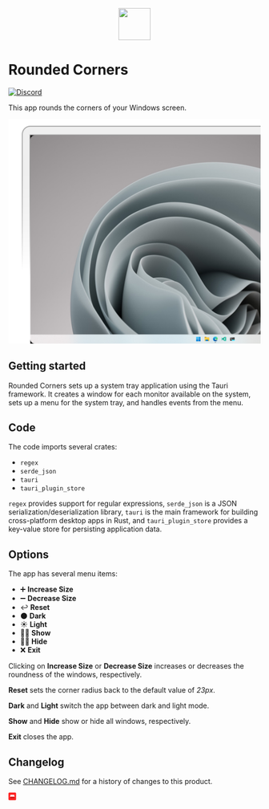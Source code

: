 <p align="center">
  <img width="64" height="64" src="./src-tauri/src/img/icon.ico">
</p>

# Rounded Corners

<a href ="https://discord.gg/7SK688rBE3" target="_blank">
	<picture>
		<source
    		media="(prefers-color-scheme: dark)"
    		srcset={`https://img.shields.io/discord/977956954041356329?label=Discord&logo=discord&color=black&logoColor=white&labelColor=black&logoWidth=15`}
    	/>
    	<source
    		media="(prefers-color-scheme: light)"
    		srcset={`https://img.shields.io/discord/977956954041356329?label=Discord&logo=discord&color=white&logoColor=black&labelColor=white&logoWidth=15`}
    	/>
    	<img
    		alt="Discord"
    		src={`https://img.shields.io/discord/977956954041356329?label=Discord&logo=discord&color=black&logoColor=white&labelColor=black&logoWidth=15`}
    	/>
    </picture>

</a>

This app rounds the corners of your Windows screen.

![Rounded Corners](./.github/cover.png)

## Getting started

Rounded Corners sets up a system tray application using the Tauri framework. It
creates a window for each monitor available on the system, sets up a menu for
the system tray, and handles events from the menu.

## Code

The code imports several crates:

-   `regex`
-   `serde_json`
-   `tauri`
-   `tauri_plugin_store`

`regex` provides support for regular expressions, `serde_json` is a JSON
serialization/deserialization library, `tauri` is the main framework for
building cross-platform desktop apps in Rust, and `tauri_plugin_store` provides
a key-value store for persisting application data.

## Options

The app has several menu items:

-   ➕ **Increase Size**
-   ➖ **Decrease Size**
-   ↩️ **Reset**
-   🌑 **Dark**
-   ☀️ **Light**
-   👨🏻 **Show**
-   🥷🏽 **Hide**
-   ❌ **Exit**

Clicking on **Increase Size** or **Decrease Size** increases or decreases the
roundness of the windows, respectively.

**Reset** sets the corner radius back to the default value of _23px_.

**Dark** and **Light** switch the app between dark and light mode.

**Show** and **Hide** show or hide all windows, respectively.

**Exit** closes the app.

## Changelog

See [CHANGELOG.md](CHANGELOG.md) for a history of changes to this product.

[![Lightrix logo](https://raw.githubusercontent.com/Lightrix/npm/main/.github/img/favicon.png "Built with Lightrix/npm")](https://github.com/Lightrix/npm)

